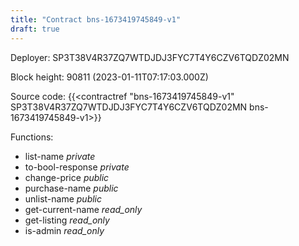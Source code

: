 ```yaml
---
title: "Contract bns-1673419745849-v1"
draft: true
---
```

Deployer: SP3T38V4R37ZQ7WTDJDJ3FYC7T4Y6CZV6TQDZ02MN


 



Block height: 90811 (2023-01-11T07:17:03.000Z)

Source code: {{<contractref "bns-1673419745849-v1" SP3T38V4R37ZQ7WTDJDJ3FYC7T4Y6CZV6TQDZ02MN bns-1673419745849-v1>}}

Functions:

* list-name _private_
* to-bool-response _private_
* change-price _public_
* purchase-name _public_
* unlist-name _public_
* get-current-name _read_only_
* get-listing _read_only_
* is-admin _read_only_
